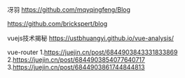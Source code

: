 冴羽  https://github.com/mqyqingfeng/Blog

https://github.com/brickspert/blog


vuejs技术揭秘 https://ustbhuangyi.github.io/vue-analysis/

vue-router 
1.https://juejin.cn/post/6844903843331833869
2.https://juejin.cn/post/6844903854077640717
3.https://juejin.cn/post/6844903861744844813